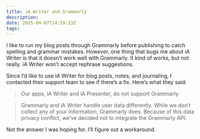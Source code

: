 ```yaml
---
title: iA Writer and Grammarly
description:
date: 2025-04-07T14:59:53Z
tags:
---
```


I like to run my blog posts through Grammarly before publishing to catch spelling and grammar mistakes. However, one thing that bugs me about iA Writer is that it doesn’t work well with Grammarly. It kind of works, but not really. iA Writer won’t accept rephrase suggestions.

Since I’d like to use iA Writer for blog posts, notes, and journaling, I contacted their support team to see if there’s a fix. Here’s what they said:

> Our apps, iA Writer and iA Presenter, do not support Grammarly.

> Grammarly and iA Writer handle user data differently. While we don’t collect any of your information, Grammarly does. Because of this data privacy conflict, we’ve decided not to integrate the Grammarly API.

Not the answer I was hoping for. I’ll figure out a workaround.
